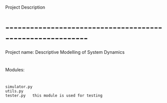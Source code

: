 Project Description
# ----------------------------------------------------------
Project name: Descriptive Modelling of System Dynamics
#
Modules:
#
    simulator.py
    utils.py
    tester.py   this module is used for testing

